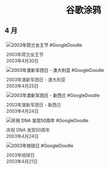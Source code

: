 
<h1 align="center"> 谷歌涂鸦 </h1>




## 4 月

<div class="image">


<img src="//www.google.com/logos/2003/queens_day.gif" alt="2003年荷兰女王节 #GoogleDoodle" style="margin: 5px"/>
<div class="info" style="font-size: 14px; color:#333333; margin:5px"><div class="title">2003年荷兰女王节</div><div class="date">2003年4月30日</div></div>

<img src="//www.google.com/logos/2003/anzac_day_au.gif" alt="2003年澳新军团日 - 澳大利亚 #GoogleDoodle" style="margin: 5px"/>
<div class="info" style="font-size: 14px; color:#333333; margin:5px"><div class="title">2003年澳新军团日 - 澳大利亚</div><div class="date">2003年4月25日</div></div>

<img src="//www.google.com/logos/2003/anzac_day_nz.gif" alt="2003年澳新军团日 - 新西兰 #GoogleDoodle" style="margin: 5px"/>
<div class="info" style="font-size: 14px; color:#333333; margin:5px"><div class="title">2003年澳新军团日 - 新西兰</div><div class="date">2003年4月24日</div></div>

<img src="https://lh3.googleusercontent.com/QUpAZ_HqLkDQ94x_D8FTBsVnX2Iy0_efiza4V05DiBBVdN8j1LqWjdoyeWGJN6ecp6L8H3JGlgsuq1oz4wZHDSvP8rq8ZI1wwpq6Gjdm=s660" alt="庆祝 DNA 发现50周年 #GoogleDoodle" style="margin: 5px"/>
<div class="info" style="font-size: 14px; color:#333333; margin:5px"><div class="title">庆祝 DNA 发现50周年</div><div class="date">2003年4月24日</div></div>

<img src="https://lh3.googleusercontent.com/3Yeu6h6FvIIuTyTU7mkzZL-7lcqZ6ZKmyT-cJuF0ggEyzGr-0ho9jpBGr9EFgL307zsVbb90qf_kdVpd8AcFN7r7B9Zlyv4nBnrvPI8PnA=s660" alt="2003年地球日 #GoogleDoodle" style="margin: 5px"/>
<div class="info" style="font-size: 14px; color:#333333; margin:5px"><div class="title">2003年地球日</div><div class="date">2003年4月21日</div></div>

</div>








